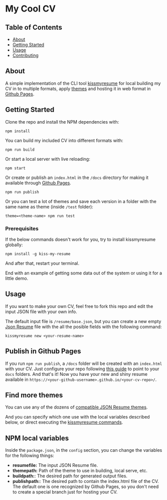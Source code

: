 # My Cool CV

## Table of Contents

- [About](#about)
- [Getting Started](#getting_started)
- [Usage](#usage)
- [Contributing](../CONTRIBUTING.md)

## About <a name = "about"></a>

A simple implementation of the CLI tool
[kissmyresume](https://github.com/karlitos/KissMyResume) for local building my
CV in to multiple formats, apply
[themes](https://npmsearch.com/?q=jsonresume-theme) and hosting it in web format
in [Github Pages](https://pages.github.com/).

## Getting Started <a name = "getting_started"></a>

Clone the repo and install the NPM dependencies with:
```
npm install
```

You can build my included CV into different formats with:

```
npm run build
```

Or start a local server with live reloading:

```
npm start
```

Or create or publish an `index.html` in the `/docs` directory for making it
available through [Github Pages](https://pages.github.com/).

```
npm run publish
```

Or you can test a lot of themes and save each version in a folder with the same
name as theme (inside `/test` folder):
```
theme=<theme-name> npm run test 
```

### Prerequisites

If the below commands doesn't work for you, try to install kissmyresume
globally:

```
npm install -g kiss-my-resume
```

And after that, restart your terminal.

End with an example of getting some data out of the system or using it for a
little demo.

## Usage <a name = "usage"></a>
If you want to make your own CV, feel free to fork this repo and edit the input
JSON file with your own info. 

The default input file is `/resume/base.json`, but you can create a new empty
[Json Resume](https://jsonresume.org/) file with the all the posible fields with
the following command:
```
kissmyresume new <your-resume-name>
```

## Publish in Github Pages
If you run `npm run publish`, a `/docs` folder will be created with an
`index.html` with your CV. Just configure your repo following [this
guide](https://docs.github.com/en/pages/getting-started-with-github-pages/creating-a-github-pages-site#creating-your-site)
to point to your `docs` folders. And that's it! Now you have your new and shiny
resume available in `https://<your-github-username>.github.io/<your-cv-repo>/`.

## Find more themes
You can use any of the dozens of [compatible JSON Resume
themes](https://npmsearch.com/?q=jsonresume-theme).

And you can specify which one use with the local variables described below, or
direct executing the [kissmyresume
commands](https://github.com/karlitos/KissMyResume#usage).


## NPM local variables
Inside the `package.json`, in the `config` section, you can change the variables
for the following things:
+ **resumefile:** The input JSON Resume file.
+ **themepath:** Path of the theme to use in building, local serve, etc.
+ **buildpath:**: The desired path for generated output files.
+ **publishpath:**: The desired path to contain the index.html file of the CV.
  The default one is one recognized by Github Pages, so you don't need to create
  a special branch just for hosting your CV.

